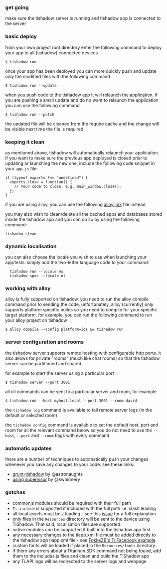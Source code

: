 ### get going

make sure the tishadow server is running and tishadow app is
connected to the server

### basic deploy

from your own project root directory enter the following command to
deploy your app to all (tishadow) connected devices

```
$ tishadow run
```

once your app has been deployed you can more quickly push and update only the modified
files with the following command

```
$ tishadow run --update
```

when you push code to the tishadow app it will relaunch the application.
if you are pushing a small update and do no want to relaunch the
application you can use the following command

```
$ tishadow run --patch
```

the updated file will be cleaned from the require cache and the change
will be visible next time the file is required

### keeping it clean

as mentioned above, tishadow will automatically relaunch your
application. if you want to make sure the previous app deployed is closed prior to
updating or launching the new one, include the following code snippet in your
`app.js` file:

```
if (typeof exports !== "undefined") {
  exports.close = function() {
    // Your code to close, e.g, main_window.close();
  };
}
```

if you are using alloy, you can
use the following [alloy.jmk](https://gist.github.com/dbankier/5087906) file instead

you may also wish to clean/delete all the cached apps and databases
stored inside the tishadow app and you can do so by using the following command:

```
tishadow clean
```


### dynamic localisation

you can also choose the locale 
you wish to use when launching your app/tests. simply add the
two-letter language code to your command:

```
  tishadow run --locale es
  tishadow spec --locale nl
```

### working with alloy

alloy is fully supported on tishadow. you need to run the alloy compile command
prior to sending the code. unfortunately, alloy (currently) only supports platform
specific builds so you need to compile for your specific target platform.
for example, you can run the following command to run your alloy project
on tishadow

```
$ alloy compile --config platform=ios && tishadow run
```

### server configuration and rooms

the tishadow server supports remote hosting with configurable http
ports. it also allows for private "rooms" (much like chat rooms) so that
the tishadow server can be partitioned and shared

for example to start the server using a particular port

```
$ tishadow server --port 3001
```

all cli commands can be sent to a particular server and room, for
example

```
$ tishadow run --host myhost.local --port 3001 --room david
``` 

the `tishadow log` command is
available to tail remote server logs (in the default or selected room)

the `tishadow config` command is available to set the default host, port
and room for all the relevant command below so you do not need to use the
`--host`, `--port` and `--room` flags with every command

### automatic updates

there are a number of techniques to automatically push your changes whenever
you save any changes to your code. see these links:

 * [grunt-tishadow](grunt-tishadow) by @astronaughts 
 * [using supervisor](https://gist.github.com/kwhinnery/5565515) by @kwhinnery

### gotchas

 * commonjs modules should be required with their full path
 * `Ti.include` is supported if included with the full path 
    i.e. slash leading
 * all local assets must be `/` leading - see this
[issue](https://github.com/dbankier/TiShadow/issues/39#issuecomment-13919670)
for a full explanation
 * only files in the `Resources` directory will be sent to the device
   using TiShadow. That said, localisation files **are** supported.
 * native modules _can_ be supported if built into the tishadow app
   first
 * any necessary changes to the tiapp.xml file must be added directly to
   the tishadow app tiapp.xml file - see
[FokkeZB's Ti.Facebook example](http://fokkezb.nl/2013/04/18/how-to-use-ti-facebook-in-tishadow/)
 * custom fonts will be loaded if placed in the `Resources/fonts`
   directory.
 * if there any errors about a Titanium SDK command not being found, add
   them to the Includes.js files and clean and build the TiShadow app
 * any Ti.API logs will be redirected to the server logs and webpage

   
